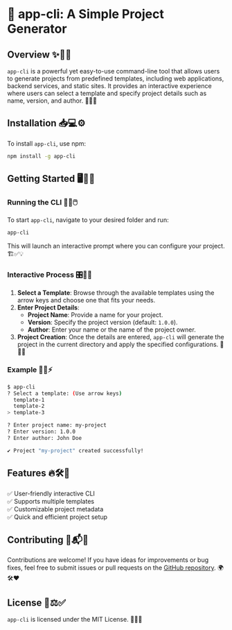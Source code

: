 # 🚀 app-cli: A Simple Project Generator

## Overview ✨📌📝
`app-cli` is a powerful yet easy-to-use command-line tool that allows users to generate projects from predefined templates, including web applications, backend services, and static sites. It provides an interactive experience where users can select a template and specify project details such as name, version, and author. 🎯📂✅

## Installation 📥💻⚙️
To install `app-cli`, use npm:

```sh
npm install -g app-cli
```

## Getting Started 🖥️🔧📜

### Running the CLI 🏃📂🖱️
To start `app-cli`, navigate to your desired folder and run:

```sh
app-cli
```

This will launch an interactive prompt where you can configure your project. 🏗️✅💡

### Interactive Process 🎛️📜🎯
1. **Select a Template**: Browse through the available templates using the arrow keys and choose one that fits your needs.
2. **Enter Project Details**:
    - **Project Name**: Provide a name for your project.
    - **Version**: Specify the project version (default: `1.0.0`).
    - **Author**: Enter your name or the name of the project owner.
3. **Project Creation**: Once the details are entered, `app-cli` will generate the project in the current directory and apply the specified configurations. 📂✅✨

### Example 🎨📜⚡
```sh
$ app-cli
? Select a template: (Use arrow keys)
  template-1
  template-2
> template-3

? Enter project name: my-project
? Enter version: 1.0.0
? Enter author: John Doe

✔ Project "my-project" created successfully!
```

## Features 🔥🛠️📌
✅ User-friendly interactive CLI  
✅ Supports multiple templates  
✅ Customizable project metadata  
✅ Quick and efficient project setup

## Contributing 🤝📬🚀
Contributions are welcome! If you have ideas for improvements or bug fixes, feel free to submit issues or pull requests on the [GitHub repository](#https://github.com/RadoslawDrab/app-cli). 🌍🛠️❤️

## License 📜⚖️✅
`app-cli` is licensed under the MIT License. 🎯📄🆓


